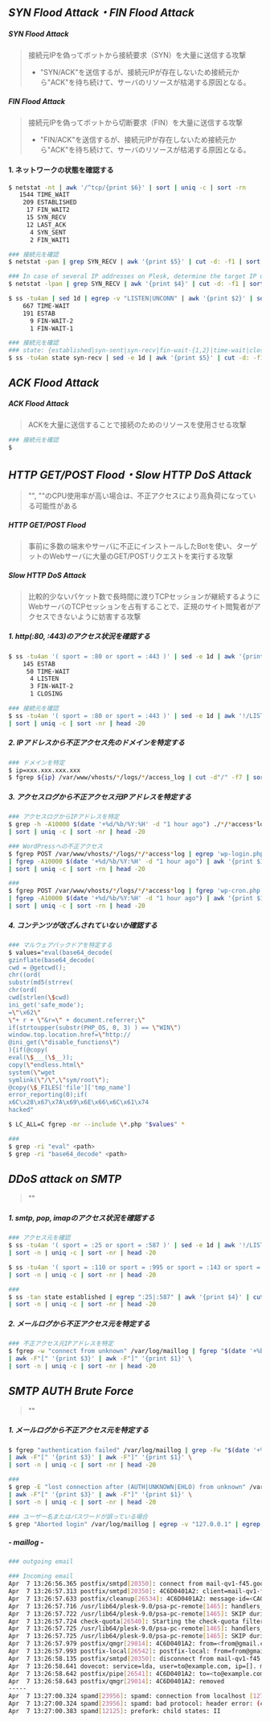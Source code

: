 ## *SYN Flood Attack・FIN Flood Attack*

##### SYN Flood Attack  

> 接続元IPを偽ってボットから接続要求（SYN）を大量に送信する攻撃  
>  - "SYN/ACK"を送信するが、接続元IPが存在しないため接続元から"ACK"を待ち続けて、サーバのリソースが枯渇する原因となる。  

##### FIN Flood Attack  
> 接続元IPを偽ってボットから切断要求（FIN）を大量に送信する攻撃
>  - "FIN/ACK"を送信するが、接続元IPが存在しないため接続元から"ACK"を待ち続けて、サーバのリソースが枯渇する原因となる。  

#### 1. ネットワークの状態を確認する

```bash
$ netstat -nt | awk '/^tcp/{print $6}' | sort | uniq -c | sort -rn
   1544 TIME_WAIT
    209 ESTABLISHED
     17 FIN_WAIT2
     15 SYN_RECV
     12 LAST_ACK
      4 SYN_SENT
      2 FIN_WAIT1

### 接続元を確認
$ netstat -pan | grep SYN_RECV | awk '{print $5}' | cut -d: -f1 | sort | uniq -c | sort -rn | head -20

### In case of several IP addresses on Plesk, determine the target IP under attack:
$ netstat -lpan | grep SYN_RECV | awk '{print $4}' | cut -d: -f1 | sort | uniq -c | sort -nk 1
```

```bash
$ ss -tu4an | sed 1d | egrep -v "LISTEN|UNCONN" | awk '{print $2}' | sort | uniq -c | sort -rn
    667 TIME-WAIT
    191 ESTAB
      9 FIN-WAIT-2
      1 FIN-WAIT-1

### 接続元を確認
### state: {established|syn-sent|syn-recv|fin-wait-{1,2}|time-wait|closed|close-wait|last-ack|listen|closing}
$ ss -tu4an state syn-recv | sed -e 1d | awk '{print $5}' | cut -d: -f1 | sort | uniq -c | sort -nr | head -20
```

## *ACK Flood Attack*

##### ACK Flood Attack  

> ACKを大量に送信することで接続のためのリソースを使用させる攻撃  

```bash
### 接続元を確認
$
```

## *HTTP GET/POST Flood・Slow HTTP DoS Attack*

> "", ""のCPU使用率が高い場合は、不正アクセスにより高負荷になっている可能性がある

##### HTTP GET/POST Flood

> 事前に多数の端末やサーバに不正にインストールしたBotを使い、ターゲットのWebサーバに大量のGET/POSTリクエストを実行する攻撃  

##### Slow HTTP DoS Attack  

> 比較的少ないパケット数で長時間に渡りTCPセッションが継続するようにWebサーバのTCPセッションを占有することで、正規のサイト閲覧者がアクセスできないように妨害する攻撃

##### 1. http(:80, :443)のアクセス状況を確認する

```bash
$ ss -tu4an '( sport = :80 or sport = :443 )' | sed -e 1d | awk '{print $2}' | sort | uniq -c | sort -nr
    145 ESTAB
     50 TIME-WAIT
      4 LISTEN
      3 FIN-WAIT-2
      1 CLOSING

### 接続元を確認
$ ss -tu4an '( sport = :80 or sport = :443 )' | sed -e 1d | awk '!/LISTEN/{print $6}' | cut -d: -f1 \
| sort | uniq -c | sort -nr | head -20
```

##### 2. IPアドレスから不正アクセス先のドメインを特定する

```bash
### ドメインを特定
$ ip=xxx.xxx.xxx.xxx
$ fgrep ${ip} /var/www/vhosts/*/logs/*/access_log | cut -d"/" -f7 | sort | uniq -c | sort -rn | head -20
```

##### 3. アクセスログから不正アクセス元IPアドレスを特定する

```bash
### アクセスログからIPアドレスを特定
$ grep -h -A10000 $(date '+%d/%b/%Y:%H' -d "1 hour ago") ./*/*access*log | egrep -v "*.js|*.css|*.jpeg|*.png|*.gif" | awk '{print $1}' \
| sort | uniq -c | sort -nr | head -20
```

```bash
### WordPressへの不正アクセス
$ fgrep POST /var/www/vhosts/*/logs/*/*access*log | egrep 'wp-login.php|xmlrpc.php|admin-ajax.php|wp-comments-post.php' \
| fgrep -A10000 $(date '+%d/%b/%Y:%H' -d "1 hour ago") | awk '{print $1}' | cut -d: -f2 \
| sort | uniq -c | sort -rn | head -20

### 
$ fgrep POST /var/www/vhosts/*/logs/*/*access*log | fgrep 'wp-cron.php' \
| fgrep -A10000 $(date '+%d/%b/%Y:%H' -d "1 hour ago") | awk '{print $1}' | cut -d: -f2 \
| sort | uniq -c | sort -rn | head -20
```

##### 4. コンテンツが改ざんされていないか確認する

```bash
### マルウェアバックドアを特定する
$ values="eval(base64_decode(
gzinflate(base64_decode(
cwd = @getcwd();
chr((ord(
substr(md5(strrev(
chr(ord(
cwd[strlen(\$cwd)
ini_get('safe_mode');
=\"\x62\"
\"+ r + \"&r=\" + document.referrer;\"
if(strtoupper(substr(PHP_OS, 0, 3) ) == \"WIN\")
window.top.location.href=\"http://
@ini_get(\"disable_functions\")
){if(@copy(
eval(\$___(\$__));
copy(\"endless.html\"
system(\"wget
symlink(\"/\",\"sym/root\");
@copy(\$_FILES['file']['tmp_name']
error_reporting(0);if(
x6C\x28\x67\x7A\x69\x6E\x66\x6C\x61\x74
hacked"

$ LC_ALL=C fgrep -nr --include \*.php "$values" *

### 
$ grep -ri "eval" <path>
$ grep -ri "base64_decode" <path>
```

## *DDoS attack on SMTP*

> ""

##### 1. smtp, pop, imapのアクセス状況を確認する

```bash
### アクセス元を確認
$ ss -tu4an '( sport = :25 or sport = :587 )' | sed -e 1d | awk '!/LISTEN/{print $6}' | cut -d: -f1 \
| sort -n | uniq -c | sort -nr | head -20

$ ss -tu4an '( sport = :110 or sport = :995 or sport = :143 or sport = :993 )' | sed -e 1d | awk '!/LISTEN/{print $6}' | cut -d: -f1 \
| sort -n | uniq -c | sort -nr | head -20

### 
$ ss -tan state established | egrep ":25|:587" | awk '{print $4}' | cut -d: -f1 \
| sort -n | uniq -c | sort -nr | head -20
```

##### 2. メールログから不正アクセス元を特定する

```bash
### 不正アクセス元IPアドレスを特定
$ fgrep -w "connect from unknown" /var/log/maillog | fgrep "$(date '+%b %_d %H' -d "1 hour ago")" \
| awk -F"[" '{print $3}' | awk -F"]" '{print $1}' \
| sort -n | uniq -c | sort -nr | head -20
```

## *SMTP AUTH Brute Force*

> ""

##### 1. メールログから不正アクセス元を特定する

```bash
$ fgrep "authentication failed" /var/log/maillog | grep -Fw "$(date '+%b %_d %H' -d "1 hour ago")" \
| awk -F"[" '{print $3}' | awk -F"]" '{print $1}' \
| sort -n | uniq -c | sort -nr | head -20

### 
$ grep -E "lost connection after (AUTH|UNKNOWN|EHLO) from unknown" /var/log/maillog | grep -Fw "$(date '+%b %_d %H' -d "1 hour ago")" \
| awk -F"[" '{print $3}' | awk -F"]" '{print $1}' \
| sort -n | uniq -c | sort -nr | head -20

### ユーザー名またはパスワードが誤っている場合
$ grep "Aborted login" /var/log/maillog | egrep -v "127.0.0.1" | egrep "imap-login|pop3-login" | less
```

##### - maillog -

```bash
### outgoing email

### Incoming email
Apr  7 13:26:56.365 postfix/smtpd[20350]: connect from mail-qv1-f45.google.com[209.85.219.45]
Apr  7 13:26:57.313 postfix/smtpd[20350]: 4C6D0401A2: client=mail-qv1-f45.google.com[209.85.219.45]
Apr  7 13:26:57.633 postfix/cleanup[26534]: 4C6D0401A2: message-id=<CAGaQeHORsmHJ0jYs-nYZDccAKWoOpH6qAYOr+c7vhFHNHPmE-w@mail.gmail.com>
Apr  7 13:26:57.716 /usr/lib64/plesk-9.0/psa-pc-remote[1465]: handlers_stderr: SKIP
Apr  7 13:26:57.722 /usr/lib64/plesk-9.0/psa-pc-remote[1465]: SKIP during call 'limit-out' handler
Apr  7 13:26:57.724 check-quota[26540]: Starting the check-quota filter...
Apr  7 13:26:57.725 /usr/lib64/plesk-9.0/psa-pc-remote[1465]: handlers_stderr: SKIP
Apr  7 13:26:57.725 /usr/lib64/plesk-9.0/psa-pc-remote[1465]: SKIP during call 'check-quota' handler
Apr  7 13:26:57.979 postfix/qmgr[29014]: 4C6D0401A2: from=<from@gmail.com>, size=5142, nrcpt=1 (queue active)
Apr  7 13:26:57.993 postfix-local[26542]: postfix-local: from=from@gmail.com, to=to@example.com, dirname=/var/qmail/mailnames
Apr  7 13:26:58.135 postfix/smtpd[20350]: disconnect from mail-qv1-f45.google.com[209.85.219.45]
Apr  7 13:26:58.641 dovecot: service=lda, user=to@example.com, ip=[]. msgid=<CAGaQeHORsmHJ0jYs-nYZDccAKWoOpH6qAYOr+c7vhFHNHPmE-w@mail.gmail.com>: saved mail to INBOX
Apr  7 13:26:58.642 postfix/pipe[26541]: 4C6D0401A2: to=<to@example.com>, relay=plesk_virtual, delay=1.3, delays=0.68/0.01/0/0.65, dsn=2.0.0, status=sent (delivered via plesk_virtual service)
Apr  7 13:26:58.643 postfix/qmgr[29014]: 4C6D0401A2: removed
-----
Apr  7 13:27:00.324 spamd[23956]: spamd: connection from localhost [127.0.0.1]:32814 to port 783, fd 5
Apr  7 13:27:00.324 spamd[23956]: spamd: bad protocol: header error: (closed before headers)
Apr  7 13:27:00.383 spamd[12125]: prefork: child states: II
```
